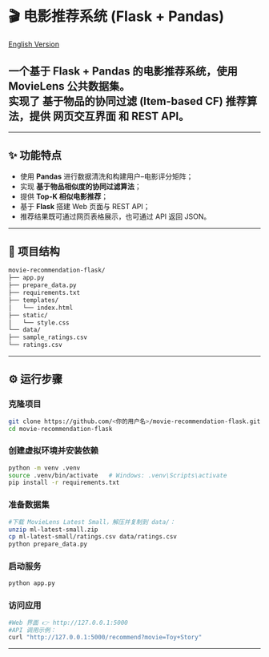# 🎬 电影推荐系统 (Flask + Pandas)

[English Version](./README.en.md)

一个基于 **Flask + Pandas** 的电影推荐系统，使用 **MovieLens 公共数据集**。  
实现了 **基于物品的协同过滤 (Item-based CF)** 推荐算法，提供 **网页交互界面** 和 **REST API**。
---

---
## ✨ 功能特点
- 使用 **Pandas** 进行数据清洗和构建用户–电影评分矩阵；
- 实现 **基于物品相似度的协同过滤算法**；
- 提供 **Top-K 相似电影推荐**；
- 基于 **Flask** 搭建 Web 页面与 REST API；
- 推荐结果既可通过网页表格展示，也可通过 API 返回 JSON。

---

## 📂 项目结构
```bash
movie-recommendation-flask/
├── app.py
├── prepare_data.py
├── requirements.txt
├── templates/
│   └── index.html
├── static/
│   └── style.css
└── data/
├── sample_ratings.csv
└── ratings.csv
```
---

## ⚙️ 运行步骤

### 克隆项目
```bash
git clone https://github.com/<你的用户名>/movie-recommendation-flask.git
cd movie-recommendation-flask
```
### 创建虚拟环境并安装依赖
```bash
python -m venv .venv
source .venv/bin/activate   # Windows: .venv\Scripts\activate
pip install -r requirements.txt
```
### 准备数据集
```bash
#下载 MovieLens Latest Small，解压并复制到 data/：
unzip ml-latest-small.zip
cp ml-latest-small/ratings.csv data/ratings.csv
python prepare_data.py
```

### 启动服务
```bash
python app.py
```
### 访问应用
```bash
#Web 界面 👉 http://127.0.0.1:5000
#API 调用示例：
curl "http://127.0.0.1:5000/recommend?movie=Toy+Story"
```

---
